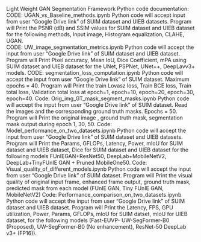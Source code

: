 Light Weight GAN Segmentation Framework
Python code documentation:
CODE:  UGAN_vs_Baseline_methods.ipynb
Python code will accept input from user “Google Drive link”  of SUIM dataset and UIEB datasets. Program will Print the PSNR (dB) and SSIM values for SUIM dataset and UIEB dataset for the following methods, Input image, Histogram equalization, CLAHE, UGAN.  
CODE: UW_image_segmentation_metrics.ipynb
Python code will accept the input from user “Google Drive link”  of SUIM dataset and UIEB dataset.  Program will Print Pixel accuracy, Mean IoU, Dice Coefficient, mPA using SUIM dataset and UIEB dataset for the UNet, PSPNet, UNet++, DeepLavv3+ models. 
CODE: segmentation_loss_computation.ipynb
Python code will accept the input from user “Google Drive link” of SUIM dataset.  Maximum epochs = 40. Program will Print the train Lovasz loss, Train BCE loss, Train total loss, Validation total loss at epoch=1, epoch=10, epoch=20, epoch=30, epoch=40.
Code: Orig_img_GT_mask_segment_masks.ipynb
Python code will  accept the input from user “Google Drive link”  of SUIM dataset. Read the images and the corresponding ground truth masks. Epochs = 50.  Program will Print the original image , ground truth mask,  segmentation mask output during epoch 1, 30, 50.
Code: Model_performance_on_two_datasets.ipynb
Python code will  accept the input from user “Google Drive link” of SUIM dataset and UIEB datasets.  Program will Print the Params, GFLOPs, Latency, Power, mIoU for SUIM dataset and UIEB dataset, Dice for SUIM dataset and UIEB dataset for the following models FUnIEGAN+ResNet50, DeepLab+MobileNetV2, DeepLab+TinyFUnIE GAN + Pruned MobileOne50.
Code: Visual_quality_of_different_models.ipynb
Python code will  accept the input from user “Google Drive link” of SUIM dataset. Program will Print the visual quality of original input frame, enhanced frame output, ground truth mask, predicted mask from each model (FUnIE GAN, Tiny FUnIE GAN, MobileNetV2)
Code: Performance_comparison_on_two_datasets.ipynb
Python code will  accept the input from user “Google Drive link” of SUIM dataset and UIEB dataset.  Program will Print the Latency, FPS, GPU utilization, Power, Params, GFLOPs, mIoU for SUIM datset, mIoU for UIEB dataset,  for the following models (Fast-EUVP- UW-SegFormer-B0 (Proposed), UW-SegFormer-B0 (No enhancement), ResNet-50 DeepLab v3+ (FP16)).
